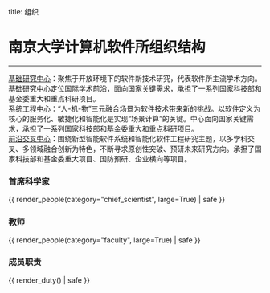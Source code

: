 title: 组织

# 南京大学计算机软件所组织结构

---

<div class="row">

<div class="col-lg-4 col-md-4 col-sm-12 col-xs-12" markdown="1">
<a href="research-center/">基础研究中心</a>：聚焦于开放环境下的软件新技术研究，代表软件所主流学术方向。基础研究中心定位国际学术前沿，面向国家关键需求，承担了一系列国家科技部和基金委重大和重点科研项目。
</div>

<div class="col-lg-4 col-md-4 col-sm-12 col-xs-12">
<a href="engineering-center/">系统工程中心</a>：“人-机-物”三元融合场景为软件技术带来新的挑战。以软件定义为核心的服务化、敏捷化和智能化是实现“场景计算”的关键。中心面向国家关键需求，承担了一系列国家科技部和基金委重大和重点科研项目。
</div>

<div class="col-lg-4 col-md-4 col-sm-12 col-xs-12">
<a href="leading-edge-center/">前沿交叉中心</a>：围绕新型智能软件系统和智能化软件工程研究主题，以多学科交叉、多领域融合创新为特色，不断寻求原创性突破、预研未来研究方向。承担了国家科技部和基金委重大项目、国防预研、企业横向等项目。
</div>

</div>



### 首席科学家

{{ render_people(category="chief_scientist", large=True) | safe }}

### 教师

{{ render_people(category="faculty", large=True) | safe }}

### 成员职责
{{ render_duty() | safe }}

